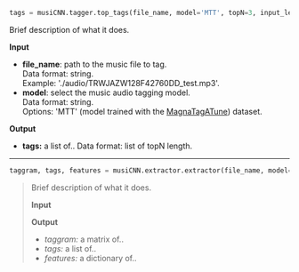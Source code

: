 ```python
tags = musiCNN.tagger.top_tags(file_name, model='MTT', topN=3, input_length=3, input_overlap=None)
```
Brief description of what it does.

**Input**
- **file_name**: path to the music file to tag.  
Data format: string.  
Example: './audio/TRWJAZW128F42760DD_test.mp3'.
- **model**: select the music audio tagging model.  
Data format: string.  
Options: 'MTT' (model trained with the [MagnaTagATune](https://github.com/keunwoochoi/magnatagatune-list)) dataset.

**Output**
- **tags:** a list of.. Data format: list of topN length.

***************

```python
taggram, tags, features = musiCNN.extractor.extractor(file_name, model='MTT', input_length=3, input_overlap=None, extract_features=False)
```
> Brief description of what it does.
>
>**Input**
>
>**Output**
>- *taggram:* a matrix of..
>- *tags:* a list of..
>- *features:* a dictionary of..


